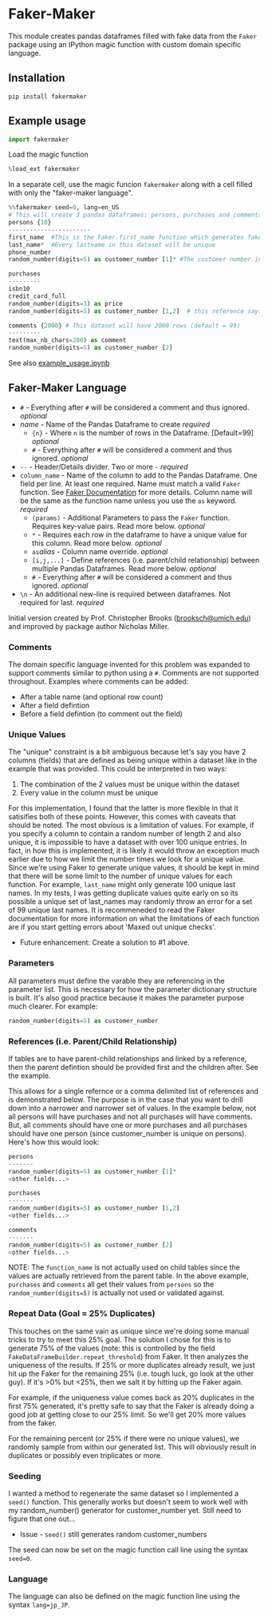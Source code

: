 # Faker-Maker
This module creates pandas dataframes filled with fake data from the `Faker` package using an IPython magic function with custom domain specific language.

## Installation
`pip install fakermaker`

## Example usage

```Python
import fakermaker
```
Load the magic function
```Python
%load_ext fakermaker
```
In a separate cell, use the magic funcion `fakermaker` along with a cell filled with only the "faker-maker language".
```Python
%%fakermaker seed=0, lang=en_US
# This will create 3 pandas dataframes: persons, purchases and comments
persons {10}
-----------------------
first_name  #This is the Faker.first_name function which generates fake names
last_name*  #Every lastname in this dataset will be unique
phone_number
random_number(digits=5) as customer_number [1]* #The customer number in this dataset will be reused in purchases

purchases
---------
isbn10
credit_card_full
random_number(digits=3) as price
random_number(digits=5) as customer_number [1,2]  # this reference says it's a child of persons and parent of comments

comments {2000} # This dataset will have 2000 rows (default = 99)
---------
text(max_nb_chars=280) as comment
random_number(digits=5) as customer_number [2]
```

See also <a href='./example_usage.ipynb'>example_usage.ipynb</a>

## Faker-Maker Language

- `#` - Everything after `#` will be considered a comment and thus ignored.  *optional*
- *name* - Name of the Pandas Dataframe to create *required*
  - `{n}` - Where `n` is the number of rows in the Dataframe.  [Default=99]  *optional*
  - `#` - Everything after `#` will be considered a comment and thus ignored.  *optional*
- `--` - Header/Details divider.  Two or more `-` *required*
- `column_name` - Name of the column to add to the Pandas Dataframe. One field per line.  At least one required.  Name must match a valid `Faker` function.  See <a href='https://faker.readthedocs.io/en/master/'>Faker Documentation</a> for more details.  Column name will be the same as the function name unless you use the `as` keyword. *required*
  - `(params)` - Additional Parameters to pass the `Faker` function.  Requires key-value pairs. Read more below. *optional*
  - `*` - Requires each row in the dataframe to have a unique value for this column.  Read more below.  *optional*
  - ` as `*alias*  - Column name override. *optional*
  - `[i,j,...]` - Define references (i.e. parent/child relationship) between multiple Pandas Dataframes.  Read more below.  *optional*
  - `#` - Everything after `#` will be considered a comment and thus ignored.  *optional*
- `\n` - An additional new-line is required between dataframes.  Not required for last.  *required*

Initial version created by Prof. Christopher Brooks (brooksch@umich.edu) and improved by package author Nicholas Miller.


### Comments
The domain specific language invented for this problem was expanded to support comments similar to python using a `#`.  Comments are not supported throughout.  Examples where comments can be added:
 - After a table name (and optional row count)
 - After a field defintion
 - Before a field defintion (to comment out the field)


### Unique Values
The "unique" constraint is a bit ambiguous because let's say you have 2 columns (fields) that are defined as being unique within a dataset like in the example that was provided.  This could be interpreted in two ways: 

 1. The combination of the 2 values must be unique within the dataset
 2. Every value in the column must be unique
 
For this implementation, I found that the latter is more flexible in that it satisifies both of these points.  However, this comes with caveats that should be noted. The most obvious is a limitation of values.  For example, if you specify a column to contain a random number of length 2 and also unique, it is impossible to have a dataset with over 100 unique entries.  In fact, in how this is implemented, it is likely it would throw an exception much earlier due to how we limit the number times we look for a unique value.  Since we're using Faker to generate unique values, it should be kept in mind that there will be some limit to the number of unique values for each function.  For example, `last_name` might only generate 100 unique last names.  In my tests, I was getting duplicate values quite early on so its possible a unique set of last_names may randomly throw an error for a set of 99 unique last names.  It is recommeneded to read the Faker documentation for more information on what the limitations of each function are if you start getting errors about 'Maxed out unique checks'.

 - Future enhancement: Create a solution to #1 above.
 
### Parameters
All parameters must define the varable they are referencing in the parameter list.  This is necessary for how the parameter dictionary structure is built.  It's also good practice because it makes the parameter purpose much clearer.  For example:
```Python
random_number(digits=5) as customer_number
```

### References (i.e. Parent/Child Relationship)
If tables are to have parent-child relationships and linked by a reference, then the parent defintion should be provided first and the children after.  See the example.

This allows for a single refernce or a comma delimited list of references and is demonstrated below.  The purpose is in the case that you want to drill down into a narrower and narrower set of values.  In the example below, not all persons will have purchases and not all purchases will have comments.  But, all comments should have one or more purchases and all purchases should have one person (since customer_number is unique on persons).  Here's how this would look:

```Python
persons
-------
random_number(digits=5) as customer_number [1]*
<other fields...>

purchases
-------
random_number(digits=5) as customer_number [1,2]
<other fields...>

comments
-------
random_number(digits=5) as customer_number [2]
<other fields...>
```

NOTE: The `function_name` is not actually used on child tables since the values are actually retrieved from the parent table.  In the above example, `purchases` and `comments` all get their values from `persons` so the `random_number(digits=5)` is actually not used or validated against.
 
### Repeat Data (Goal = 25% Duplicates)
This touches on the same vain as unique since we're doing some manual tricks to try to meet this 25% goal.  The solution I chose for this is to generate 75% of the values (note: this is controlled by the field `FakeDataFrameBuilder.repeat_threshold`) from Faker.  It then analyzes the uniqueness of the results.  If 25% or more duplicates already result, we just hit up the Faker for the remaining 25% (i.e. tough luck, go look at the other guy).  If it's >0% but <25%, then we salt it by hitting up the Faker again.

For example, if the uniqueness value comes back as 20% duplicates in the first 75% generated, it's pretty safe to say that the Faker is already doing a good job at getting close to our 25% limit.  So we'll get 20% more values from the faker.

For the remaining percent (or 25% if there were no unique values), we randomly sample from within our generated list.  This will obviously result in duplicates or possibly even triplicates or more.


### Seeding
I wanted a method to regenerate the same dataset so I implemented a `seed()` function.  This generally works but doesn't seem to work well with my random_number() generator for customer_number yet.  Still need to figure that one out...

 - Issue - `seed()` still generates random customer_numbers

The seed can now be set on the magic function call line using the syntax `seed=0`.

### Language
The language can also be defined on the magic function line using the syntax `lang=jp_JP`.
